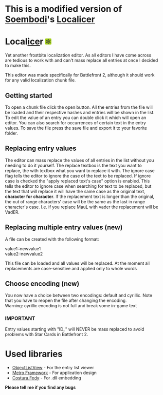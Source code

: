 # This is a modified version of [Soembodi](https://github.com/Soembodi)'s [Localicer](https://github.com/Soembodi/Localicer)  

# Local[ice](https://frostytoolsuite.com/)r <img src = "src/Localicer/Frosty.png" width="20px">
Yet another frostbite localization editor. As all editors I have come across are tedious 
to work with and can't mass replace all entries at once I decided to make this.

This editor was made specifically for Battlefront 2, although it should work for any valid
localization chunk file.

## Getting started
To open a chunk file click the open button. All the entries from the file will be loaded
and their respective hashes and entries will be shown in the list. To edit the value of an entry
you can double click it which will open an editor. You can also search for occurrences of certain
text in the entry values. To save the file press the save file and 
export it to your favorite folder.

## Replacing entry values
The editor can mass replace the values of all entries in the list without you needing to
do it yourself. The replace textbox is the text you want to replace, the with textbox what
you want to replace it with. The ignore case flag tells the editor to ignore the case of the
text to be replaced. If ignore case is checked the "apply replaced text's case" option is enabled.
This tells the editor to ignore case when searching for text to be replaced, but the text
that will replace it will have the same case as the original text, **character for character**.
If the replacement text is longer than the original, the out of range characters' case will be the same
as the last in range character's case.
I.e. if you replace MauL with vader the replacement will be VadER.

## Replacing multiple entry values (new)
A file can be created with the following format:  

value1::newvalue1  
value2::newvalue2  

This file can be loaded and all values will be replaced. At the moment all replacements are case-sensitive and applied only to whole words

## Choose encoding (new)
You now have a choice between two encodings: default and cyrillic. Note that you have to reopen the file after changing the encoding.  
Warning: cyrillic encoding is not full and break some in-game text

### IMPORTANT
Entry values starting with "ID_" will NEVER be mass replaced to avoid problems with Star Cards in Battlefront 2.

# Used libraries
* [ObjectListView](http://objectlistview.sourceforge.net/) - For the entry list viewer
* [Metro Framework](https://thielj.github.io/MetroFramework/) - For application design
* [Costura.Fody](https://github.com/Fody/Costura) - For .dll embedding

**Please tell me if you find any bugs**
